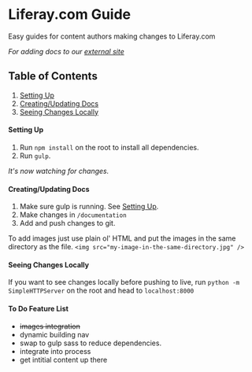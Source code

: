 # Liferay.com Guide
Easy guides for content authors making changes to Liferay.com

*For adding docs to our [external site](http://ryanschuhler.github.io/lrdcom-recipes/)*

## Table of Contents
1. [Setting Up](#setting-up)
2. [Creating/Updating Docs](#creating-updating-docs)
3. [Seeing Changes Locally](#seeing-changes-locally)

#### Setting Up
1. Run `npm install` on the root to install all dependencies. 
2. Run `gulp`. 

*It's now watching for changes.*

#### Creating/Updating Docs
1. Make sure gulp is running. See [Setting Up](#setting-up).
2. Make changes in `/documentation`
3. Add and push changes to git.

To add images just use plain ol' HTML and put the images in the same directory as the file. `<img src="my-image-in-the-same-directory.jpg" />`

#### Seeing Changes Locally
If you want to see changes locally before pushing to live, run `python -m SimpleHTTPServer` on the root and head to `localhost:8000`

#### To Do Feature List
- <del>images integration</del>
- dynamic building nav
- swap to gulp sass to reduce dependencies.
- integrate into process
- get intitial content up there